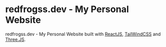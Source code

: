 # redfrogss.dev - My Personal Website

redfrogss.dev - My Personal Website built with [ReactJS](https://reactjs.org/), [TailWindCSS](https://tailwindcss.com/) and [Three.JS](https://threejs.org/).
